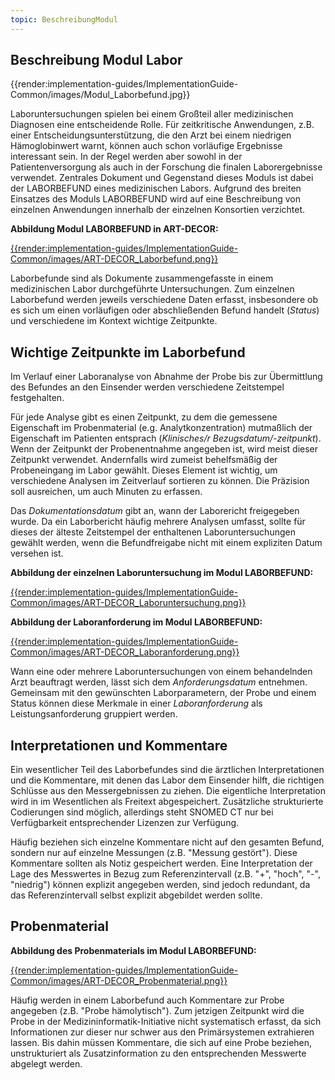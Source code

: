 ```yaml
---
topic: BeschreibungModul
---
```

## Beschreibung Modul Labor

{{render:implementation-guides/ImplementationGuide-Common/images/Modul_Laborbefund.jpg}}

Laboruntersuchungen spielen bei einem Großteil aller medizinischen Diagnosen eine entscheidende Rolle. Für zeitkritische Anwendungen, z.B. einer Entscheidungsunterstützung, die den Arzt bei einem niedrigen Hämoglobinwert warnt, können auch schon vorläufige Ergebnisse interessant sein. In der Regel werden aber sowohl in der Patientenversorgung als auch in der Forschung die finalen Laborergebnisse verwendet. Zentrales Dokument und Gegenstand dieses Moduls ist dabei der LABORBEFUND eines medizinischen Labors. Aufgrund des breiten Einsatzes des Moduls LABORBEFUND wird auf eine Beschreibung von einzelnen Anwendungen innerhalb der einzelnen Konsortien verzichtet.

**Abbildung Modul LABORBEFUND in ART-DECOR:**

[{{render:implementation-guides/ImplementationGuide-Common/images/ART-DECOR_Laborbefund.png}}](https://art-decor.org/art-decor/decor-datasets--mide-?id=2.16.840.1.113883.3.1937.777.24.1.1&effectiveDate=2018-06-05T12%3A44%3A12&conceptId=2.16.840.1.113883.3.1937.777.24.2.35&conceptEffectiveDate=2018-06-05T22%3A24%3A45&language=de-DE)

Laborbefunde sind als Dokumente zusammengefasste in einem medizinischen Labor durchgeführte Untersuchungen. Zum einzelnen Laborbefund werden jeweils verschiedene Daten erfasst, insbesondere ob es sich um einen vorläufigen oder abschließenden Befund handelt (*Status*) und verschiedene im Kontext wichtige Zeitpunkte.

## Wichtige Zeitpunkte im Laborbefund

Im Verlauf einer Laboranalyse von Abnahme der Probe bis zur Übermittlung des Befundes an den Einsender werden verschiedene Zeitstempel festgehalten.  

Für jede Analyse gibt es einen Zeitpunkt, zu dem die gemessene Eigenschaft im Probenmaterial (e.g. Analytkonzentration) mutmaßlich der Eigenschaft im Patienten entsprach (*Klinisches/r Bezugsdatum/-zeitpunkt*). Wenn der Zeitpunkt der Probenentnahme angegeben ist, wird meist dieser Zeitpunkt verwendet. Andernfalls wird zumeist behelfsmäßig der Probeneingang im Labor gewählt. Dieses Element ist wichtig, um verschiedene Analysen im Zeitverlauf sortieren zu können. Die Präzision soll ausreichen, um auch Minuten zu erfassen. 

Das *Dokumentationsdatum* gibt an, wann der Laborericht freigegeben wurde. Da ein Laborbericht häufig mehrere Analysen umfasst, sollte für dieses der älteste Zeitstempel der enthaltenen Laboruntersuchungen gewählt werden, wenn die Befundfreigabe nicht mit einem expliziten Datum versehen ist.


**Abbildung der einzelnen Laboruntersuchung im Modul LABORBEFUND:**

[{{render:implementation-guides/ImplementationGuide-Common/images/ART-DECOR_Laboruntersuchung.png}}](https://art-decor.org/art-decor/decor-datasets--mide-?id=2.16.840.1.113883.3.1937.777.24.1.1&effectiveDate=2018-06-05T12%3A44%3A12&conceptId=2.16.840.1.113883.3.1937.777.24.2.773&conceptEffectiveDate=2019-06-06T09%3A46%3A15&language=de-DE)

**Abbildung der Laboranforderung im Modul LABORBEFUND:**

[{{render:implementation-guides/ImplementationGuide-Common/images/ART-DECOR_Laboranforderung.png}}](https://art-decor.org/art-decor/decor-datasets--mide-?id=2.16.840.1.113883.3.1937.777.24.1.1&effectiveDate=2018-06-05T12%3A44%3A12&conceptId=2.16.840.1.113883.3.1937.777.24.2.923&conceptEffectiveDate=2019-06-07T09%3A37%3A25&language=de-DE)

Wann eine oder mehrere Laboruntersuchungen von einem behandelnden Arzt beauftragt werden, lässt sich dem *Anforderungsdatum* entnehmen. Gemeinsam mit den gewünschten Laborparametern, der Probe und einem Status können diese Merkmale in einer *Laboranforderung* als Leistungsanforderung gruppiert werden.

## Interpretationen und Kommentare

Ein wesentlicher Teil des Laborbefundes sind die ärztlichen Interpretationen und die Kommentare, mit denen das Labor dem Einsender hilft, die richtigen Schlüsse aus den Messergebnissen zu ziehen. Die eigentliche Interpretation wird in im Wesentlichen als Freitext abgespeichert. Zusätzliche strukturierte Codierungen sind möglich, allerdings steht SNOMED CT nur bei Verfügbarkeit entsprechender Lizenzen zur Verfügung.

Häufig beziehen sich einzelne Kommentare nicht auf den gesamten Befund, sondern nur auf einzelne Messungen (z.B. "Messung gestört"). Diese Kommentare sollten als Notiz gespeichert werden. Eine Interpretation der Lage des Messwertes in Bezug zum Referenzintervall (z.B. "+", "hoch", "-", "niedrig") können explizit angegeben werden, sind jedoch redundant, da das Referenzintervall selbst explizit abgebildet werden sollte.

## Probenmaterial

**Abbildung des Probenmaterials im Modul LABORBEFUND:**

[{{render:implementation-guides/ImplementationGuide-Common/images/ART-DECOR_Probenmaterial.png}}](https://art-decor.org/art-decor/decor-datasets--mide-?id=2.16.840.1.113883.3.1937.777.24.1.1&effectiveDate=2018-06-05T12%3A44%3A12&conceptId=2.16.840.1.113883.3.1937.777.24.2.799&conceptEffectiveDate=2019-06-06T10%3A06%3A13&language=de-DE)

Häufig werden in einem Laborbefund auch Kommentare zur Probe angegeben (z.B. "Probe hämolytisch"). Zum jetzigen Zeitpunkt wird die Probe in der Medizininformatik-Initiative nicht systematisch erfasst, da sich Informationen zur dieser nur schwer aus den Primärsystemen extrahieren lassen. Bis dahin müssen Kommentare, die sich auf eine Probe beziehen, unstrukturiert als Zusatzinformation zu den entsprechenden Messwerte abgelegt werden.
